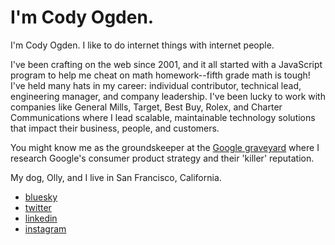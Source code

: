 # I'm Cody Ogden.

I'm Cody Ogden. I like to do internet things with internet people.

I've been crafting on the web since 2001, and it all started with a JavaScript program to help me cheat on math homework--fifth grade math is tough! I've held many hats in my career: individual contributor, technical lead, engineering manager, and company leadership. I've been lucky to work with companies like General Mills, Target, Best Buy, Rolex, and Charter Communications where I lead scalable, maintainable technology solutions that impact their business, people, and customers.

You might know me as the groundskeeper at the [Google graveyard](https://killedbygoogle.com) where I research Google's consumer product strategy and their 'killer' reputation.

My dog, Olly, and I live in San Francisco, California.

- [bluesky](https://bsky.app/profile/codyogden.bsky.social)
- [twitter](https://twitter.com/codyogden)
- [linkedin](https://linkedin.com/in/codyogden)
- [instagram](https://instagram.com/codyogden)
